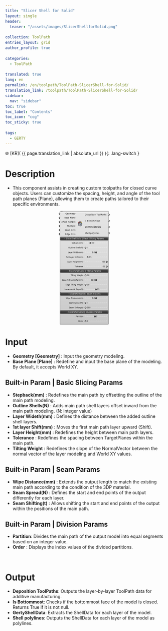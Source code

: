 ```yaml
---
title: "Slicer Shell for Solid"
layout: single
header:
  teaser: "/assets/images/SlicerShellforSolid.png"

collection: ToolPath
entries_layout: grid
author_profile: true

categories:
  - ToolPath

translated: true
lang: en
permalink: /en/toolpath/ToolPath-SlicerShell-for-Solid/
translation_link: /toolpath/ToolPath-SlicerShell-for-Solid/
sidebar:
  nav: "sidebar"
toc: true
toc_label: "Contents"
toc_icon: "cog"
toc_sticky: true

tags: 
  - GERTY
---
```


🌐 [KR]( {{ page.translation_link | absolute_url }} ){: .lang-switch }

# Description

* This component assists in creating custom toolpaths for closed curve objects. Users can customize the spacing, height, and angle of the tool path planes (Plane), allowing them to create paths tailored to their specific environments.

<p align="center">  <img src="/assets/images/SlicerShellforSolid.png" align="center" width="32%"></p>

# Input

* **Geometry [Geometry]** : Input the geometry modeling.
* **Base Plane [Plane]** :  Redefine and input the base plane of the modeling. By default, it accepts World XY.

## Built-in Param | Basic Slicing Params

* **Stepback(mm)** : Redefines the main path by offsetting the outline of the main path modeling.
* **Outline Shells(N)** : Adds main path shell layers offset inward from the main path modeling. (N: integer value)
* **Layer Wideth(mm)** :  Defines the distance between the added outline shell layers.
* **1st layer Shift(mm)** : Moves the first main path layer upward (Shift).
* **Layer Height(mm)** : Redefines the height between main path layers.
* **Tolerance** :  Redefines the spacing between TargetPlanes within the main path.
* **Tilting Weight** : Redefines the slope of the NormalVector between the normal vector of the layer modeling and World XY values.

## Built-in Param | Seam Params

* **Wipe Distance(mm)** : Extends the output length to match the existing main path according to the condition of the 3DP material.
* **Seam Spread(N)** : Defines the start and end points of the output differently for each layer.
* **Seam Shifting(t)** : Allows shifting the start and end points of the output within the positions of the main path.

## Built-in Param | Division Params

* **Partition**: Divides the main path of the output model into equal segments based on an integer value.
* **Order** : Displays the index values of the divided partitions.
<br>

# Output

* **Deposition ToolPaths**: Outputs the layer-by-layer ToolPath data for additive manufacturing.
* **Is Bottommost**: Checks if the bottommost face of the model is closed. Returns True if it is not null.
* **GertyShellData**: Extracts the ShellData for each layer of the model.
* **Shell polylines**: Outputs the ShellData for each layer of the model as polylines.